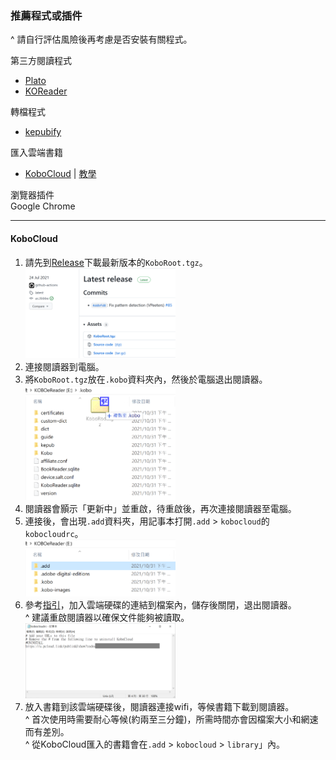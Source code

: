 ### 推薦程式或插件
^ 請自行評估風險後再考慮是否安裝有關程式。

第三方閱讀程式<br>
- [Plato](https://github.com/baskerville/plato)
- [KOReader](https://github.com/koreader/koreader)

轉檔程式<br>
- [kepubify](https://github.com/pgaskin/kepubify)

匯入雲端書籍<br>
- [KoboCloud](https://github.com/fsantini/KoboCloud) | [教學](#KoboCloud)

瀏覽器插件<br>
Google Chrome

<hr>

#### KoboCloud
1. 請先到[Release](https://github.com/fsantini/KoboCloud/releases)下載最新版本的`KoboRoot.tgz`。<br>
<img src="../Img/KoboCloud_1.png" width="50%"><br>
2. 連接閱讀器到電腦。<br>
3. 將`KoboRoot.tgz`放在`.kobo`資料夾內，然後於電腦退出閱讀器。<br>
<img src="../Img/KoboCloud_2.png" width="50%"><br>
4. 閱讀器會顥示「更新中」並重啟，待重啟後，再次連接閱讀器至電腦。<br>
5. 連接後，會出現`.add`資料夾，用記事本打開`.add` > `kobocloud`的`kobocloudrc`。<br>
<img src="../Img/KoboCloud_3.png" width="50%"><br>
6. 參考[指引](https://github.com/fsantini/KoboCloud#configuration)，加入雲端硬碟的連結到檔案內，儲存後關閉，退出閱讀器。<br>
^ 建議重啟閱讀器以確保文件能夠被讀取。<br>
<img src="../Img/KoboCloud_4.png" width="50%"><br>
7. 放入書籍到該雲端硬碟後，閱讀器連接wifi，等候書籍下載到閱讀器。<br>
^ 首次使用時需要耐心等候(約兩至三分鐘)，所需時間亦會因檔案大小和網速而有差別。<br>
^ 從KoboCloud匯入的書籍會在`.add` > `kobocloud` > `library`」內。<br>
